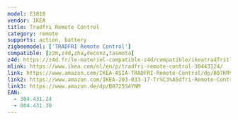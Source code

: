 ```yaml
---
model: E1810
vendor: IKEA
title: Tradfri Remote Control
category: remote
supports: action, battery
zigbeemodel: ['TRADFRI Remote Control']
compatible: [z2m,z4d,zha,deconz,tasmota]
z4d: https://z4d.fr/le-materiel-compatible-z4d/compatible/ikeatradfritlcommande
mlink: https://www.ikea.com/nl/en/p/tradfri-remote-control-30443124/
link: https://www.amazon.com/IKEA-ASIA-TRADFRI-Remote-Control/dp/B07KRVVFT1
link2: https://www.amazon.com/IKEA-203-033-17-Tr%C3%A5dfri-Remote-Control/dp/B07KM1YZWW
link3: https://www.amazon.de/dp/B0725S4YNM
EAN: 
  - 304.431.24
  - 004.431.30
---
```

